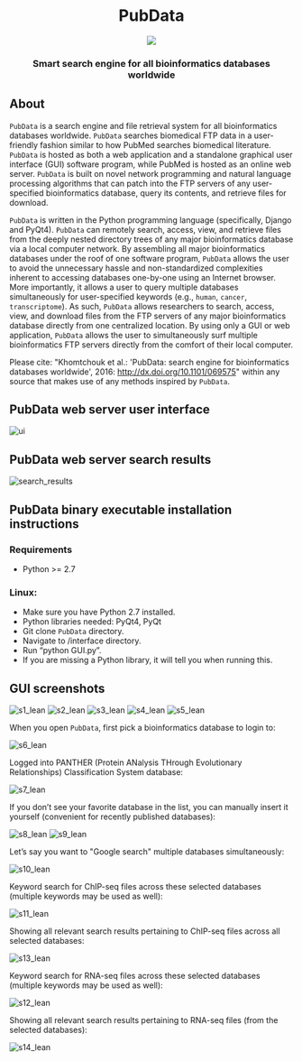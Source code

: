 <div align="center">

# PubData

<img src="https://user-images.githubusercontent.com/9893806/31322952-16dacfcc-ac55-11e7-89ab-67180f3a34ab.png">

### Smart search engine for all bioinformatics databases worldwide

</div>

## About

`PubData` is a search engine and file retrieval system for all bioinformatics databases worldwide.  `PubData` searches biomedical FTP data in a user-friendly fashion similar to how PubMed searches biomedical literature.  `PubData` is hosted as both a web application and a standalone graphical user interface (GUI) software program, while PubMed is hosted as an online web server.  `PubData` is built on novel network programming and natural language processing algorithms that can patch into the FTP servers of any user-specified bioinformatics database, query its contents, and retrieve files for download.

`PubData` is written in the Python programming language (specifically, Django and PyQt4).  `PubData` can remotely search, access, view, and retrieve files from the deeply nested directory trees of any major bioinformatics database via a local computer network.  By assembling all major bioinformatics databases under the roof of one software program, `PubData` allows the user to avoid the unnecessary hassle and non-standardized complexities inherent to accessing databases one-by-one using an Internet browser.  More importantly, it allows a user to query multiple databases simultaneously for user-specified keywords (e.g., `human`, `cancer`, `transcriptome`).  As such, `PubData` allows researchers to search, access, view, and download files from the FTP servers of any major bioinformatics database directly from one centralized location.  By using only a GUI or web application, `PubData` allows the user to simultaneously surf multiple bioinformatics FTP servers directly from the comfort of their local computer.

Please cite: "Khomtchouk et al.: 'PubData: search engine for bioinformatics databases worldwide', 2016: http://dx.doi.org/10.1101/069575" within any source that makes use of any methods inspired by `PubData`.

## PubData web server user interface

![ui](https://user-images.githubusercontent.com/9893806/29386802-3eb6026a-8292-11e7-982d-d13d3df14dab.png)

## PubData web server search results

![search_results](https://user-images.githubusercontent.com/9893806/29386816-465514f2-8292-11e7-80d8-24d52d9901d6.png)

## PubData binary executable installation instructions

### Requirements

* Python >= 2.7

### Linux:
* Make sure you have Python 2.7 installed.
* Python libraries needed: PyQt4, PyQt
* Git clone `PubData` directory.
* Navigate to /interface directory.
* Run “python GUI.py”.
* If you are missing a Python library, it will tell you when running this.

## GUI screenshots

![s1_lean](https://cloud.githubusercontent.com/assets/9893806/14683412/9bb0cb6a-06f8-11e6-8e91-1279b9159c57.png)
![s2_lean](https://cloud.githubusercontent.com/assets/9893806/14683417/9f30459a-06f8-11e6-848b-05e695b3f1b4.png)
![s3_lean](https://cloud.githubusercontent.com/assets/9893806/14683424/a764e9dc-06f8-11e6-9a24-d5a20c0c4e14.png)
![s4_lean](https://cloud.githubusercontent.com/assets/9893806/14683425/a8d5b3c8-06f8-11e6-83a0-1e9a6c73544c.png)
![s5_lean](https://cloud.githubusercontent.com/assets/9893806/14683428/ab37473a-06f8-11e6-8231-5d09dc248086.png)

When you open `PubData`, first pick a bioinformatics database to login to:

![s6_lean](https://cloud.githubusercontent.com/assets/9893806/14683433/b2016ff0-06f8-11e6-813c-a1eccf2a2e30.png)

Logged into PANTHER (Protein ANalysis THrough Evolutionary Relationships) Classification System database:

![s7_lean](https://cloud.githubusercontent.com/assets/9893806/14683441/b53109a6-06f8-11e6-9065-b74e22d51c80.png)

If you don’t see your favorite database in the list, you can manually insert it yourself (convenient for recently published databases):

![s8_lean](https://cloud.githubusercontent.com/assets/9893806/14683444/b73f6f4e-06f8-11e6-80d7-893ca56a16d1.png)
![s9_lean](https://cloud.githubusercontent.com/assets/9893806/14683448/bd1b40c8-06f8-11e6-82a9-0459c6b56c7e.png)

Let’s say you want to "Google search" multiple databases simultaneously:

![s10_lean](https://cloud.githubusercontent.com/assets/9893806/14683452/c080e0c4-06f8-11e6-9c50-4931a31b600d.png)

Keyword search for ChIP-seq files across these selected databases (multiple keywords may be used as well):

![s11_lean](https://cloud.githubusercontent.com/assets/9893806/14683455/c21264d0-06f8-11e6-98cc-6cc74f5b5588.png)

Showing all relevant search results pertaining to ChIP-seq files across all selected databases:

![s13_lean](https://cloud.githubusercontent.com/assets/9893806/14683461/c696bcea-06f8-11e6-8334-37ba00b48b1c.png)

Keyword search for RNA-seq files across these selected databases (multiple keywords may be used as well):

![s12_lean](https://cloud.githubusercontent.com/assets/9893806/14683458/c4601ec6-06f8-11e6-8bb6-3d47a5ebbe3f.png)

Showing all relevant search results pertaining to RNA-seq files (from the selected databases):

![s14_lean](https://cloud.githubusercontent.com/assets/9893806/14683465/cabf7348-06f8-11e6-85f7-2c61a9a12d2c.png)

